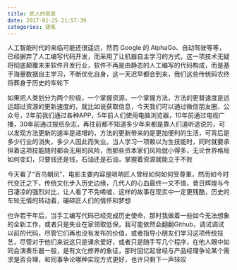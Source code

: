 ```yaml
---
title: 匠人的悲哀
date: 2017-01-25 21:57:39
categories: 随笔
---
```

人工智能时代的来临可能还很遥远，然而 Google 的 AlphaGo、自动驾驶等等，已经摒弃了人工编写代码开发，而采用了让机器自主学习的方式，这一项技术无疑将彻底颠覆未来软件开发行业，软件不再是由静态的人工编写的代码构成，而是基于海量数据自主学习，不断优化自身，这一天迟早都会到来，我们这些传统码农终将葬身于历史的车轮下

如果把人类划分为两个阶级，一个掌握资源，一个掌握方法，方法的更替速度是远远超过资源的更新速度的，就比如说获取信息，今天我们可以通过微信朋友圈、公众号，2年前我们通过各种APP，5年前人们使用电脑浏览器，10年前通过电视广播，30年前通过报纸杂志，再往前都不知道多少年来都是靠人们道听途说的，可以发现方法更新的速率是递增的，方法的更新带来的是更加便利的生活，可背后是多少行业的消失，多少人因此而失业。当人学习一项赖以为生技能时，同时就要承担着这项技能随时都会无用的风险，而那些资本家们风险就小得多，无论世界格局如何变幻，只要钱还是钱，石油还是石油，掌握着资源就能立于不败

今天看了“百鸟朝凤”，电影主要内容是唢呐匠人曾经如何如何受尊重，然而如今时代变迁之下，传统文化步入历史边缘，几代人的心血最终一文不值，昔日辉煌与今日凄凉的强烈对比，让人看了不免唏嘘，这样的故事在现实中一定更残酷，历史的车轮无情的转动着，碾碎匠人们的情怀和梦想

也许若干年后，当手工编写代码已经完成历史使命，那时我做着一些如今无法想象的全新工作，或者只是失业在家领取低保，我可能依然会翻翻Github，调试调试以前的代码，尽管它们再也没有发布的价值，或者指导小朋友们学习这项传统技艺，尽管对于他们来说这只是课余爱好，或者只是随手写几个程序，在他人眼中如同会演奏乐器一般，是有文化修养的象征，那时回忆起曾经与产品经理争论某个需求是否合理，和同事争论哪种实现方式更好，也许只剩下一声轻叹

